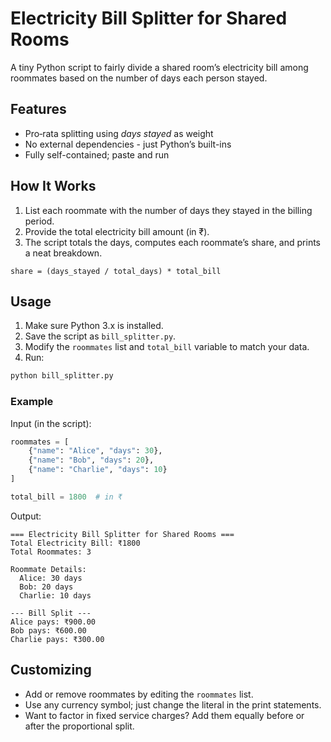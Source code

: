 # Electricity Bill Splitter for Shared Rooms

A tiny Python script to fairly divide a shared room’s electricity bill among roommates based on the number of days each person stayed.

## Features
- Pro‐rata splitting using *days stayed* as weight  
- No external dependencies - just Python’s built-ins  
- Fully self-contained; paste and run

## How It Works
1. List each roommate with the number of days they stayed in the billing period.  
2. Provide the total electricity bill amount (in ₹).  
3. The script totals the days, computes each roommate’s share, and prints a neat breakdown.

```
share = (days_stayed / total_days) * total_bill
```

## Usage

1. Make sure Python 3.x is installed.  
2. Save the script as `bill_splitter.py`.  
3. Modify the `roommates` list and `total_bill` variable to match your data.  
4. Run:

```bash
python bill_splitter.py
```

### Example

Input (in the script):

```python
roommates = [
    {"name": "Alice", "days": 30},
    {"name": "Bob", "days": 20},
    {"name": "Charlie", "days": 10}
]

total_bill = 1800  # in ₹
```

Output:

```
=== Electricity Bill Splitter for Shared Rooms ===
Total Electricity Bill: ₹1800
Total Roommates: 3

Roommate Details:
  Alice: 30 days
  Bob: 20 days
  Charlie: 10 days

--- Bill Split ---
Alice pays: ₹900.00
Bob pays: ₹600.00
Charlie pays: ₹300.00
```

## Customizing
- Add or remove roommates by editing the `roommates` list.  
- Use any currency symbol; just change the literal in the print statements.  
- Want to factor in fixed service charges? Add them equally before or after the proportional split.
